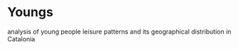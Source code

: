 Youngs
======

analysis of young people leisure patterns and its geographical distribution in Catalonia
